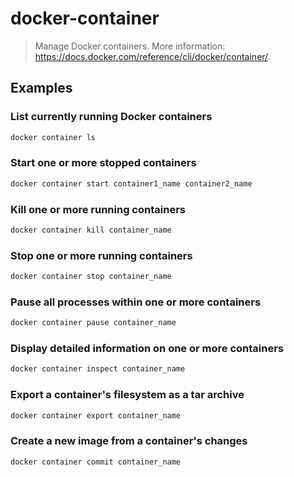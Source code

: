 # docker-container

> Manage Docker containers. More information: <https://docs.docker.com/reference/cli/docker/container/>.

## Examples

### List currently running Docker containers

```bash
docker container ls
```

### Start one or more stopped containers

```bash
docker container start container1_name container2_name
```

### Kill one or more running containers

```bash
docker container kill container_name
```

### Stop one or more running containers

```bash
docker container stop container_name
```

### Pause all processes within one or more containers

```bash
docker container pause container_name
```

### Display detailed information on one or more containers

```bash
docker container inspect container_name
```

### Export a container's filesystem as a tar archive

```bash
docker container export container_name
```

### Create a new image from a container's changes

```bash
docker container commit container_name
```
